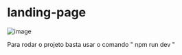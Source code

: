 # landing-page
![image](https://github.com/user-attachments/assets/e9bc6b08-5533-4a1d-892d-5139ca365577)

Para rodar o projeto basta usar o comando " npm run dev "

